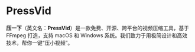 # PressVid
 **压一下**（英文名：**PressVid**）是一款免费、开源、跨平台的视频压缩工具，基于 FFmpeg 打造，支持 macOS 和 Windows 系统。我们致力于用极简设计和高效技术，帮你一键“压小视频”。
